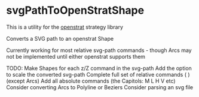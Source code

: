 # svgPathToOpenStratShape
This is a utility for the [openstrat](https://github.com/Rich2/openstrat) strategy library

Converts a SVG path to an openstrat Shape

Currently working for most relative svg-path commands - though Arcs may not be implemented until either openstrat supports them

TODO:
Make Shapes for each z/Z command in the svg-path
Add the option to scale the converted svg-path
Complete full set of relative commands ( ) (except Arcs) 
Add all absolute commands (the Capitols: M L H V etc)
Consider converting Arcs to Polyline or Beziers
Consider parsing an svg file
